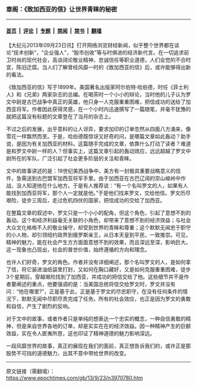 ### 章阁：《致加西亚的信》让世界青睐的秘密

---

#### [首页](../../../..?n3970780) &nbsp;|&nbsp; [评论](../../../../../epoch-comment?n3970780) &nbsp;|&nbsp; [专题](../../../../../epoch-special?n3970780) &nbsp;|&nbsp; [禁闻](../../../../../epoch-news?n3970780) &nbsp;|&nbsp; [禁书](../../../../../books?n3970780) &nbsp;|&nbsp; [翻墙](https://github.com/gfw-breaker/nogfw/blob/master/README.md?n3970780)


<div class="post_content" id="artbody" itemprop="articleBody">
 <!-- article content begin -->
 <p>
  【大纪元2013年09月23日讯】打开网络浏览财经新闻，似乎整个世界都在谈论“技术创新”，“企业强人”，“股市创收”等与时俱进的经济新代言。在一切追求前卫时尚的现代社会，高谈阔论敬业精神，忠诚信任等职业道德，人们会觉的不合时宜，陈旧迂腐。当人们了解曾经风靡一时的《致加西亚的信》后，或许能够得出新的看法。
 </p>
 <p>
  《致加西亚的信》写于1899年。美国著名出版家阿尔伯特·哈伯德，时任《菲士利人》和《兄弟》两家杂志的总编。在喝茶时一个小小的辩论，当时他的儿子认为罗文中尉是古巴战争中真正的英雄，他只身一人克服重重困难，把信成功的送给了加西亚将军。作者因此获得灵感，在一个小时内迅速撰写了一篇随笔，并毫不犹豫的就把这篇没有标题的文章登在了当月的杂志上。
 </p>
 <p>
  不过之后的发展，出乎意料的让人讶异，要求加印的订单忽然从四面八方涌来，像雪花一样飘然而至。于是，哈伯德既惊讶又好奇的问，是哪篇文章如此轰动？助手说，是因为有关加西亚的材料。这篇随手完成的文章，依靠什么打动了读者？难道是和罗文中尉一样的人？但事实上，这篇文章引起的轰动效应，远远超越了罗文中尉所在的军队，广泛引起了社会更多阶层的关注和青睐。
 </p>
 <p>
  文中的故事讲述的是：19世纪美西战争中，美方有一封极具重要战略意义的信件，急需送到古巴盟军加西亚将军手里。由于加西亚在古巴辽阔的崇山峻岭中作战，没人知道他在什么地方。于是有人推荐说：“有一个名叫罗文的人，如果有人能找到加西亚将军，那个人一定就是他。”于是他们找来罗文，交给他信。罗文历尽艰险，徒步三周后，走过危机四伏的国家，把信成功的交给了加西亚。
 </p>
 <p>
  在整篇文章的叙述中，罗文只是一个小小的配角，但这个角色，引起了意想不到的轰动。这个和经济利益毫无关联的小角色，却带来了意想不到的经济效益；与社会大众文化格格不入的敬业操守，却受到世界的青睐和尊重；这个默默无闻忠于职守的小人物，却引领纽约政界到俄罗斯亲王，从日本天皇到平民，一致推崇。可见，精神的魅力，能在社会产生方方面面意想不到的效果，而且深远至深，影响巨大。这一现象也凸现出，社会的普世价值，始终遵循的方向和理念。
 </p>
 <p>
  也许人们好奇，罗文的角色。作者并没有详细阐述，那个名叫罗文的人，是如何拿了信，将它装进油纸袋里打封，又如何在胸口藏好，又是如何克服重重困难，徒步3个星期后，穿越艰险找到了加西亚，并成功的把信交给了他。这些细节并不是作者要阐述的重点，他要强调的是：当美国总统将信交给罗文时，罗文并没有问：“他在哪里?”，正是基于此，正是基于罗文的尽忠职守，在没有任何条件的情况下，默默无闻中尽职尽责完成了任务。所有的社会效应，也正是因为罗文的勇敢和自信，产生了剧烈的反响。
 </p>
 <p>
  对于文中的故事，或者作者只是单纯的想表达一个忠实的概念，一种自信勇敢的精神，但是来自世界各地的订单，却是实实在在的经济效益。因一种精神产生的巨额效益，实在令人匪夷所思，这也印证了精神道德的魅力影响深远。
 </p>
 <p>
  一段风靡世界的故事，真正的展现在我们的面前，真正想告诉我们的，或许正是那股势不可挡的道德魅力，出其不意中带给世界的改变。
 </p>
 <!-- article content end -->
 <div id="below_article_ad">
 </div>
</div>


---

原文链接（需翻墙）：https://www.epochtimes.com/gb/13/9/23/n3970780.htm